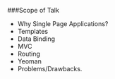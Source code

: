 ###Scope of Talk
* Why Single Page Applications?
* Templates
* Data Binding
* MVC
* Routing
* Yeoman
* Problems/Drawbacks.
